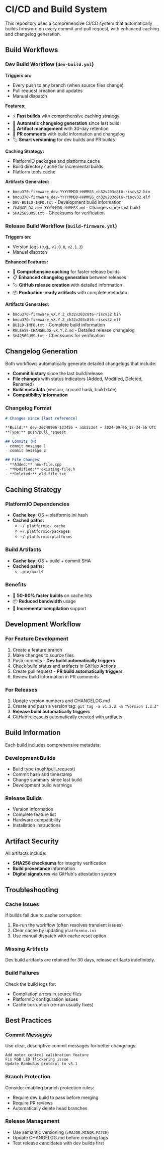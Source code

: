 # CI/CD and Build System

This repository uses a comprehensive CI/CD system that automatically builds firmware on every commit and pull request, with enhanced caching and changelog generation.

## Build Workflows

### Dev Build Workflow (`dev-build.yml`)

**Triggers on:**
- Every push to any branch (when source files change)
- Pull request creation and updates
- Manual dispatch

**Features:**
- ⚡ **Fast builds** with comprehensive caching strategy
- 📝 **Automatic changelog generation** since last build
- 🔄 **Artifact management** with 30-day retention
- 💬 **PR comments** with build information and changelog
- 🏷️ **Smart versioning** for dev builds and PR builds

**Caching Strategy:**
- PlatformIO packages and platforms cache
- Build directory cache for incremental builds
- Platform tools cache

**Artifacts Generated:**
- `bmcu370-firmware_dev-YYYYMMDD-HHMMSS_ch32v203c8t6-riscv32.bin`
- `bmcu370-firmware_dev-YYYYMMDD-HHMMSS_ch32v203c8t6-riscv32.elf`
- `DEV-BUILD-INFO.txt` - Development build information
- `CHANGELOG-dev-YYYYMMDD-HHMMSS.md` - Changes since last build
- `SHA256SUMS.txt` - Checksums for verification

### Release Build Workflow (`build-firmware.yml`)

**Triggers on:**
- Version tags (e.g., `v1.0.0`, `v2.1.3`)
- Manual dispatch

**Enhanced Features:**
- 🚀 **Comprehensive caching** for faster release builds
- 📋 **Enhanced changelog generation** between releases
- 🏷️ **GitHub release creation** with detailed information
- 📦 **Production-ready artifacts** with complete metadata

**Artifacts Generated:**
- `bmcu370-firmware_vX.Y.Z_ch32v203c8t6-riscv32.bin`
- `bmcu370-firmware_vX.Y.Z_ch32v203c8t6-riscv32.elf`
- `BUILD-INFO.txt` - Complete build information
- `RELEASE-CHANGELOG-vX.Y.Z.md` - Detailed release changelog
- `SHA256SUMS.txt` - Checksums for verification

## Changelog Generation

Both workflows automatically generate detailed changelogs that include:

- **Commit history** since the last build/release
- **File changes** with status indicators (Added, Modified, Deleted, Renamed)
- **Build metadata** (version, commit hash, build date)
- **Compatibility information**

### Changelog Format

```markdown
# Changes since [last reference]

**Build:** dev-20240906-123456 • a1b2c3d4 • 2024-09-06_12-34-56 UTC
**Type:** push/pull_request

## Commits (N)
- commit message 1
- commit message 2

## File Changes
- **Added:** new-file.cpp
- **Modified:** existing-file.h
- **Deleted:** old-file.txt
```

## Caching Strategy

### PlatformIO Dependencies
- **Cache key:** OS + platformio.ini hash
- **Cached paths:**
  - `~/.platformio/.cache`
  - `~/.platformio/packages`
  - `~/.platformio/platforms`

### Build Artifacts
- **Cache key:** OS + build + commit SHA
- **Cached paths:**
  - `.pio/build`

### Benefits
- 🚀 **50-80% faster builds** on cache hits
- 📦 **Reduced bandwidth** usage
- 🔄 **Incremental compilation** support

## Development Workflow

### For Feature Development
1. Create a feature branch
2. Make changes to source files
3. Push commits - **Dev build automatically triggers**
4. Check build status and artifacts in GitHub Actions
5. Create pull request - **PR build automatically triggers**
6. Review build information in PR comments

### For Releases
1. Update version numbers and CHANGELOG.md
2. Create and push a version tag: `git tag -a v1.2.3 -m "Version 1.2.3"`
3. **Release build automatically triggers**
4. GitHub release is automatically created with artifacts

## Build Information

Each build includes comprehensive metadata:

### Development Builds
- Build type (push/pull_request)
- Commit hash and timestamp
- Change summary since last build
- Development build warnings

### Release Builds
- Version information
- Complete feature list
- Hardware compatibility
- Installation instructions

## Artifact Security

All artifacts include:
- **SHA256 checksums** for integrity verification
- **Build provenance** information
- **Digital signatures** via GitHub's attestation system

## Troubleshooting

### Cache Issues
If builds fail due to cache corruption:
1. Re-run the workflow (often resolves transient issues)
2. Clear cache by updating `platformio.ini`
3. Use manual dispatch with cache reset option

### Missing Artifacts
Dev build artifacts are retained for 30 days, release artifacts indefinitely.

### Build Failures
Check the build logs for:
- Compilation errors in source files
- PlatformIO configuration issues
- Cache corruption (re-run usually fixes)

## Best Practices

### Commit Messages
Use clear, descriptive commit messages for better changelogs:
```
Add motor control calibration feature
Fix RGB LED flickering issue  
Update BambuBus protocol to v5.1
```

### Branch Protection
Consider enabling branch protection rules:
- Require dev build to pass before merging
- Require PR reviews
- Automatically delete head branches

### Release Management
- Use semantic versioning (`vMAJOR.MINOR.PATCH`)
- Update CHANGELOG.md before creating tags
- Test release candidates with dev builds first